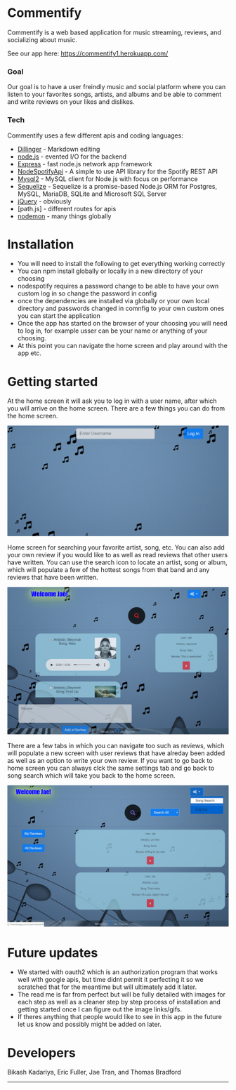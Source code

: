 # Commentify
Commentify is a web based application for music streaming, reviews, and socializing about music.

See our app here: https://commentify1.herokuapp.com/

### Goal
Our goal is to have a user freindly music and social platform where you can listen to your favorites songs, artists, and albums and be able to comment and write reviews on your likes and dislikes.
### Tech
Commentify uses a few different apis and coding languages:

* [Dillinger](Dillinger.io) - Markdown editing
* [node.js] - evented I/O for the backend
* [Express] - fast node.js network app framework
* [NodeSpotifyApi](https://www.npmjs.com/package/node-spotify-api) - A simple to use API library for the Spotify REST API
* [Mysql2](https://www.npmjs.com/package/mysql2) - MySQL client for Node.js with focus on performance
* [Sequelize](https://www.npmjs.com/package/sequelize) - Sequelize is a promise-based Node.js ORM for Postgres, MySQL, MariaDB, SQLite and Microsoft SQL Server
* [jQuery] - obviously
* [path.js] - different routes for apis
* [nodemon] - many things globally

# Installation
* You will need to install the following to get everything working correctly
* You can npm install globally or locally in a new directory of your choosing
* nodespotify requires a password change to be able to have your own custom log in so change the password in config
* once the dependencies are installed via globally or your own local directory and passwords changed in comnfig to your own custom ones you can start the application
* Once the app has started on the browser of your choosing you will need to log in, for example usser can be your name or anything of your choosing.
* At this point you can navigate the home screen and play around with the app etc.


# Getting started
At the home screen it will ask you to log in with a user name, after which you will arrive on the home screen. There are a few things you can do from the home screen.

![SignIn](/readmePics/pic_01.png)

Home screen for searching your favorite artist, song, etc. You can also add your own review if you would like to as well as read reviews that other users have written. You can use the search icon to locate an artist, song or album, which will populate a few of the hottest songs from that band and any reviews that have been written.

![SignIn](/readmePics/pic_02.png)

There are a few tabs in which you can navigate too such as reviews, which will populate a new screen with user reviews that have alreday been added as well as an option to write your own review. If you want to go back to home screen you can always clck the same settings tab and go back to song search which will take you back to the home screen.

![SignIn](/readmePics/pic_03.png)

# Future updates
* We started with oauth2 which is an authorization program that works well with google apis, but time didnt permit it perfecting it so we scratched that for the meantime but will ultimately add it later.
* The read me is far from perfect but will be fully detailed with images for each step as well as a cleaner step by step process of installation and getting started once I can figure out the image links/gifs.
* If theres anything that people would like to see in this app in the future let us know and possibly might be added on later.

# Developers
Bikash Kadariya, Eric Fuller, Jae Tran, and Thomas Bradford

____________
 [jQuery]: <http://jquery.com>
 [express]: <http://expressjs.com>
 [node.js]: <http://nodejs.org>
 [nodemon]: <https://www.npmjs.com/package/nodemon>
 [path]: <https://nodejs.org/api/path.html>